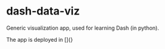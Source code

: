 # dash-data-viz
Generic visualization app, used for learning Dash (in python). 

The app is deployed in []{}
